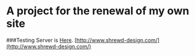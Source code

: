 # A project for the renewal of my own site

###Testing Server is [Here](http://www.shrewd-design.com/).
[http://www.shrewd-design.com/](http://www.shrewd-design.com/)
